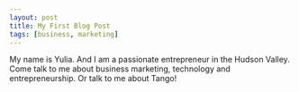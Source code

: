 ```yaml
---
layout: post
title: My First Blog Post
tags: [business, marketing]
---
```


My name is Yulia. And I am a passionate entrepreneur in the Hudson Valley. Come talk to me about business marketing, technology and entrepreneurship.
Or talk to me about Tango!

